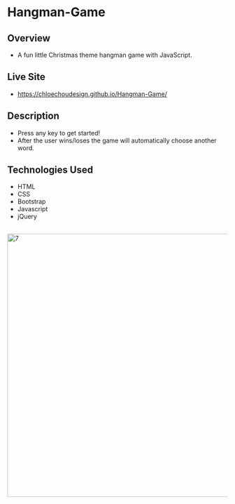 # Hangman-Game

## Overview
- A fun little Christmas theme hangman game with JavaScript.

## Live Site
-  https://chloechoudesign.github.io/Hangman-Game/

## Description
- Press any key to get started!
- After the user wins/loses the game will automatically choose another word.

## Technologies Used
- HTML
- CSS
- Bootstrap
- Javascript
- jQuery

<br/>
<img width="600" alt="7" src="https://user-images.githubusercontent.com/28972721/37206356-327fcc86-234d-11e8-95a5-cdf13a4be2d1.png">



